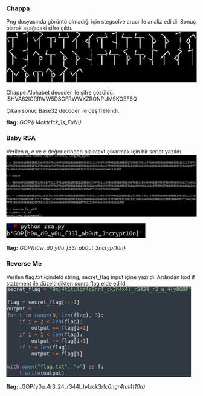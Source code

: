 ### Chappa

Png dosyasında görüntü olmadığı için stegsolve aracı ile analiz edildi. Sonuç olarak aşağıdaki şifre çıktı.
![cryptography_chappa.png](assets/cryptography_chappa.png)

Chappe Alphabet decoder ile şifre çözüldü.
I5HVA62IGRRWW5DSGFRWWXZRONPUM5KOEF6Q

Çıkan sonuç Base32 decoder ile deşifrelendi.

**flag:** _GOP{H4cktr1ck_1s_FuN!}_

### Baby RSA

Verilen n, e ve c değerlerinden plaintext çıkarmak için bir script yazıldı.
![cryptography_baby_rsa_script.png](assets/cryptography_baby_rsa_script.png)

![cryptography_baby_rsa_flag.png](assets/cryptography_baby_rsa_flag.png)

**flag:** _GOP{h0w_d0_y0u_f33l_ab0ut_3ncrypt10n}_

### Reverse Me

Verilen flag.txt içindeki string, secret_flag input içine yazıldı. Ardından kod if statement ile düzeltildikten sonra flag elde edildi.
![cryptography_reverse_me.png](assets/cryptography_reverse_me.png)

**flag:** _GOP{y0u_4r3_24_r344l_h4xck3r!_c0ngr4tul4t10n}_
